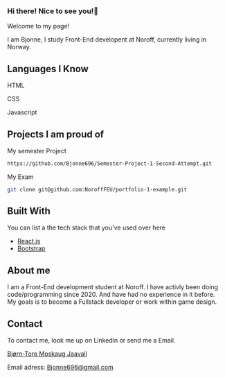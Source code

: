 ### Hi there! Nice to see you!👋

Welcome to my page!

I am Bjonne, I study Front-End developent at Noroff, currently living in Norway.


## Languages I Know

HTML

CSS

Javascript

## Projects I am proud of

My semester Project

```bash
https://github.com/Bjonne696/Semester-Project-1-Second-Attempt.git
```

My Exam


```bash
git clone git@github.com:NoroffFEU/portfolio-1-example.git
```



## Built With

You can list a the tech stack that you've used over here

- [React.js](https://reactjs.org/)
- [Bootstrap](https://getbootstrap.com)

## About me

I am a Front-End development student at Noroff. I have activly been doing code/programming since 2020.
And have had no experience in it before. My goals is to become a Fullstack developer or work within game design.

## Contact

To contact me, look me up on Linkedin or send me a Email. 

[Bjørn-Tore Moskaug Jaavall](https://www.linkedin.com/in/bjørn-tore-moskaug-jaavall-b88664aa)

Email adress: Bjonne696@gmail.com









<!--
**Bjonne696/Bjonne696** is a ✨ _special_ ✨ repository because its `README.md` (this file) appears on your GitHub profile.

Here are some ideas to get you started:

- 🔭 I’m currently working on ...
- 🌱 I’m currently learning ...
- 👯 I’m looking to collaborate on ...
- 🤔 I’m looking for help with ...
- 💬 Ask me about ...
- 📫 How to reach me: ...
- 😄 Pronouns: ...
- ⚡ Fun fact: ...
-->
